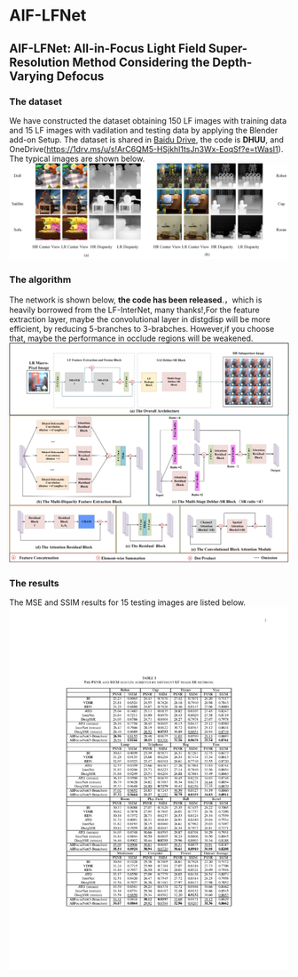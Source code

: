 # AIF-LFNet
## AIF-LFNet: All-in-Focus Light Field Super-Resolution Method Considering the Depth-Varying Defocus
### The dataset
We have constructed the dataset obtaining 150 LF images with training data and 15 LF images with vadilation and testing data by applying the Blender add-on Setup.
The dataset is shared in [Baidu Drive](https://pan.baidu.com/s/1xzNhYjPm8G31kyyqNwHvdQ?pwd=DHUU), the code is $\textbf{DHUU}$, and OneDrive(https://1drv.ms/u/s!ArC6QM5-HSjkhl1tsJn3Wx-EoqSf?e=tWasI1).
The typical images are shown below.
![fig1](https://github.com/qingpu1988/AllfocusNet/blob/main/Fig3.png)
### The algorithm
The network is shown below, $\textbf{the code has been released}$.，which is heavily borrowed from the LF-InterNet, many thanks!,For the feature extraction layer, maybe the convolutional layer in distgdisp will be
more efficient, by reducing 5-branches to 3-brabches. However,if you choose that, maybe the performance in occlude regions will be weakened.
![fig2](https://github.com/qingpu1988/AllfocusNet/blob/main/Fig4.png)
### The results
The MSE and SSIM results for 15 testing images are listed below.
![fig3](https://github.com/qingpu1988/AllfocusNet/blob/main/fig-result.png)
